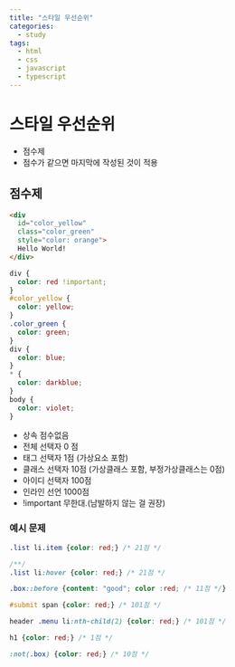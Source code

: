```yaml
---
title: "스타일 우선순위"
categories:
  - study
tags:
  - html
  - css
  - javascript
  - typescript
---
```


# 스타일 우선순위
- 점수제
- 점수가 같으면 마지막에 작성된 것이 적용

## 점수제
```html
<div
  id="color_yellow"
  class="color_green"
  style="color: orange">
  Hello World!
</div>
```
```css
div {
  color: red !important;
}
#color_yellow {
  color: yellow;
}
.color_green {
  color: green;
}
div {
  color: blue;
}
* {
  color: darkblue;
}
body {
  color: violet;
}
```
- 상속 점수없음
- 전체 선택자 0 점
- 태그 선택자 1점 (가상요소 포함)
- 클래스 선택자 10점 (가상클래스 포함, 부정가상클래스는 0점)
- 아이디 선택자 100점
- 인라인 선언 1000점
- !important 무한대.(남발하지 않는 걸 권장)

### 예시 문제
```css 
.list li.item {color: red;} /* 21점 */
```
```css
/**/
.list li:hover {color: red;} /* 21점 */
```
```css
.box::before {content: "good"; color :red; /* 11점 */}
```
```css
#submit span {color: red;} /* 101점 */
```
```css
header .menu li:nth-child(2) {color: red;} /* 101점 */
```
```css
h1 {color: red;} /* 1점 */
```
```css
:not(.box) {color: red;} /* 10점 */
```

